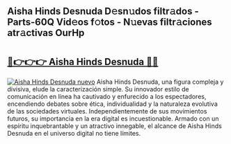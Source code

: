 ## Aisha Hinds Desnuda D𝚎sn𝚞dos filtr𝚊dos - Parts-60Q Vid𝚎os f𝚘tos - N𝚞evas filtr𝚊ciones atr𝚊ctivas OurHp

# <h2><a href="http://mb4h0wk.tromn.icu/?c=Aisha+Hinds+Desnuda">🔗👉👉👉 Aisha Hinds Desnuda 🔗🔗</a></h2>

[![Aisha Hinds Desnuda nuevo](https://i.imgur.com/pEAQMta.gif)](http://mb4h0wk.tromn.icu/?c=Aisha+Hinds+Desnuda)
Aisha Hinds Desnuda, una figura compleja y divisiva, elude la caracterización simple. Su innovador estilo de comunicación en línea ha cautivado y enfurecido a los espectadores, encendiendo debates sobre ética, individualidad y la naturaleza evolutiva de las sociedades virtuales. Independientemente de sus movimientos futuros, su importancia en la era digital es incuestionable. Armado con un espíritu inquebrantable y un atractivo innegable, el alcance de Aisha Hinds Desnuda en el universo digital no tiene límites.
